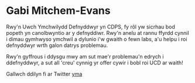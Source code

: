# **Gabi Mitchem-Evans**

Rwy'n Uwch Ymchwilydd Defnyddwyr yn CDPS, fy rôl yw sicrhau bod popeth yn canolbwyntio ar y defnyddiwr. Rwy'n anelu at rannu ffyrdd cynnil i dimau gymhwyso ymchwil a dylunio i'w gwaith o fewn labs, a'u helpu i roi defnyddwyr wrth galon datrys problemau. 

Rwy'n gyffrous i ddysgu mwy am sut mae'r problemau'n edrych i ddefnyddwyr, a sut all 'creu' cynnig yr offer cywir i bobl roi UCD ar waith! 

Gallwch ddilyn fi ar Twitter [yma](http:/Twitter.com/gabim_e) 
